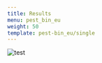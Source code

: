 ```yaml
---
title: Results
menu: pest_bin_eu
weight: 50
template: pest-bin_eu/single
---
```


![test](pestbin_img/pb-home.png)

